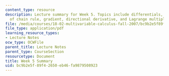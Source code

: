 ```yaml
---
content_type: resource
description: Lecture summary for Week 5. Topics include differentials, applications
  of chain rule, gradient, directional derivative, and Lagrange multipliers.
file: /media/courses/18-02-multivariable-calculus-fall-2007/bc9b2e5f89f42650eb46fa9879508923_lec_week5.pdf
file_type: application/pdf
learning_resource_types:
- Lecture Notes
ocw_type: OCWFile
parent_title: Lecture Notes
parent_type: CourseSection
resourcetype: Document
title: Week 5 Summary
uid: bc9b2e5f-89f4-2650-eb46-fa9879508923
---
```

